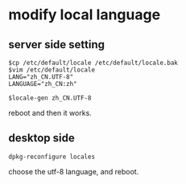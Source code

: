 # modify local language
## server side setting
```
$cp /etc/default/locale /etc/default/locale.bak
$vim /etc/default/locale
LANG="zh_CN.UTF-8"
LANGUAGE="zh_CN:zh"

$locale-gen zh_CN.UTF-8
```
reboot and then it works.

## desktop side

```
dpkg-reconfigure locales

```
choose the utf-8 language, and reboot.
